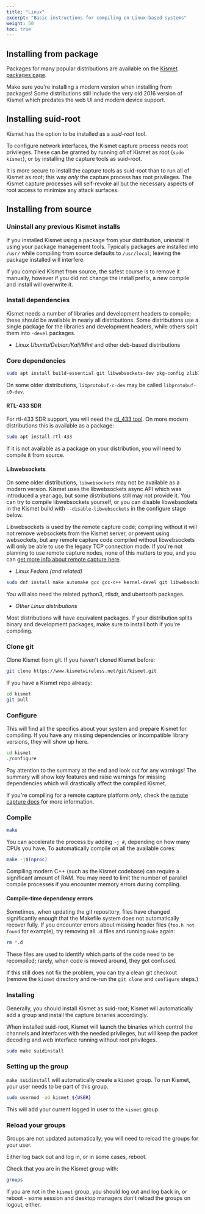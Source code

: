```yaml
---
title: "Linux"
excerpt: "Basic instructions for compiling on Linux-based systems"
weight: 50
toc: true
---
```


## Installing from package 

Packages for many popular distributions are available on the [Kismet packages page](/packages/).

Make sure you're installing a modern version when installing from packages!  Some distributions still include the very old 2016 version of Kismet which predates the web UI and modern device support.

## Installing suid-root

Kismet has the option to be installed as a *suid-root* tool.  

To configure network interfaces, the Kismet capture process needs root privileges.  These can be granted by running *all* of Kismet as root (`sudo kismet`), or by installing the capture tools as suid-root.

It is more secure to install the capture tools as suid-root than to run all of Kismet as root; this way *only* the capture process has root privileges.  The Kismet capture processes will self-revoke all but the necessary aspects of root access to minimize any attack surfaces.

## Installing from source

### Uninstall any previous Kismet installs

If you installed Kismet using a package from your distribution, uninstall it using your package management tools.  Typically packages are installed into `/usr/` while compiling from source defaults to `/usr/local`; leaving the package installed will interfere.

If you compiled Kismet from source, the safest course is to remove it manually, however if you did not change the install prefix, a new compile and install will overwrite it.

### Install dependencies 

Kismet needs a number of libraries and  development headers to compile; these should be available in nearly all distributions.  Some distributions use a single package for the libraries and development headers, while others split them into `-devel` packages.

* *Linux Ubuntu/Debian/Kali/Mint* and other deb-based distributions

### Core dependencies 

```bash
sudo apt install build-essential git libwebsockets-dev pkg-config zlib1g-dev libnl-3-dev libnl-genl-3-dev libcap-dev libpcap-dev libnm-dev libdw-dev libsqlite3-dev libprotobuf-dev libprotobuf-c-dev protobuf-compiler protobuf-c-compiler libsensors4-dev libusb-1.0-0-dev python3 python3-setuptools python3-protobuf python3-requests python3-numpy python3-serial python3-usb python3-dev python3-websockets librtlsdr0 libubertooth-dev libbtbb-dev
```

On some older distributions, `libprotobuf-c-dev` may be called `libprotobuf-c0-dev`.

#### RTL-433 SDR

For rtl-433 SDR support, you will need the [rtl_433 tool](https://github.com/merbanan/rtl_433).  On more modern distributions this is available as a package:

```bash
sudo apt install rtl-433
```

If it is not available as a package on your distribution, you will need to compile it from source.

#### Libwebsockets

On some older distributions, `libwebsockets` may not be available as a modern version.  Kismet uses the libwebsockets async API which was introduced a year ago, but some distributions still may not provide it.  You can try to compile libwebsockets yourself, or you can disable libwebsockets in the Kismet build with `--disable-libwebsockets` in the configure stage below. 

Libwebsockets is used by the remote capture code; compiling without it will not remove websockets from the Kismet server, or prevent using websockets, but any remote capture code compiled without libwebsockets will only be able to use the legacy TCP connection mode.  If you're not planning to use remote capture nodes, none of this matters to you, and you can [get more info about remote capture here](/docs/readme/datasources_remote_capture).

* *Linux Fedora (and related)*

```bash
sudo dnf install make automake gcc gcc-c++ kernel-devel git libwebsockets-devel pkg-config zlib-devel libnl3-devel libcap-devel libpcap-devel NetworkManager-libnm-devel libdwarf libdwarf-devel elfutils-devel libsqlite3x-devel protobuf-devel protobuf-c-devel protobuf-compiler protobuf-c-compiler lm_sensors-devel libusb-devel fftw-devel
```

You will also need the related python3, rtlsdr, and ubertooth packages.

* *Other Linux distributions*

Most distributions will have equivalent packages.  If your distribution splits binary and development packages, make sure to install both if you're compiling.

### Clone git 

Clone Kismet from git.  If you haven't cloned Kismet before:

```bash
git clone https://www.kismetwireless.net/git/kismet.git
```

If you have a Kismet repo already:

```bash
cd kismet
git pull
```

### Configure
    
This will find all the specifics about your system and prepare Kismet for compiling.  If you have any missing dependencies or incompatible library versions, they will show up here.

```bash
cd kismet
./configure
```

Pay attention to the summary at the end and look out for any warnings! The summary will show key features and raise warnings for missing dependencies which will drastically affect the compiled Kismet.

If you're compiling for a remote capture platform *only*, check the [remote capture docs](/docs/readme/datasources_remote_capture/) for more information.

### Compile

```bash
make
```

You can accelerate the process by adding `-j #`, depending on how many CPUs you have.  To automatically compile on all the available cores:

```bash
make -j$(nproc)
```

Compiling modern C++ (such as the Kismet codebase) can require a significant amount of RAM.  You may need to limit the number of parallel compile processes if you encounter memory errors during compiling.

#### Compile-time dependency errors

Sometimes, when updating the git repository, files have changed significantly enough that the Makefile system does not automatically recover fully.  If you encounter errors about missing header files (`foo.h not found` for example), try removing all `.d` files and running `make` again:

```bash
rm *.d
```

These files are used to identify which parts of the code need to be recompiled; rarely, when code is moved around, they get confused.

If this still does not fix the problem, you can try a clean git checkout (remove the `kismet` directory and re-run the `git clone` and `configure` steps.)

### Installing

Generally, you should install Kismet as suid-root; Kismet will automatically add a group and install the capture binaries accordingly.

When installed suid-root, Kismet will launch the binaries which control the channels and interfaces with the needed privileges, but will keep the packet decoding and web interface running without root privileges.

```bash
sudo make suidinstall
```

### Setting up the group

`make suidinstall` will automatically create a `kismet` group.  To run Kismet, your user needs to be part of this group.

```bash
sudo usermod -aG kismet ${USER}
```

This will add your current logged in user to the `kismet` group.

### Reload your groups

Groups are not updated automatically; you will need to reload the groups for your user.

Either log back out and log in, or in some cases, reboot.

Check that you are in the Kismet group with:

```bash
groups
```

If you are not in the `kismet` group, you should log out and log back in, or reboot - some session and desktop managers don't reload the groups on logout, either.
